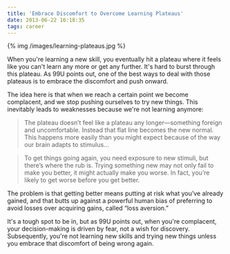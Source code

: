 ```yaml
---
title: 'Embrace Discomfort to Overcome Learning Plateaus' 
date: 2013-06-22 16:18:35
tags: career
---
```


{% img /images/learning-plateaus.jpg %}

When you're learning a new skill, you eventually hit a plateau where it feels like you can't learn any more or get any further. It's hard to burst through this plateau. As 99U points out, one of the best ways to deal with those plateaus is to embrace the discomfort and push onward.

The idea here is that when we reach a certain point we become complacent, and we stop pushing ourselves to try new things. This inevitably leads to weaknesses because we're not learning anymore:

> The plateau doesn’t feel like a plateau any longer—something foreign and uncomfortable. Instead that flat line becomes the new normal. This happens more easily than you might expect because of the way our brain adapts to stimulus...

> To get things going again, you need exposure to new stimuli, but there’s where the rub is. Trying something new may not only fail to make you better, it might actually make you worse. In fact, you’re likely to get worse before you get better.

The problem is that getting better means putting at risk what you’ve already gained, and that butts up against a powerful human bias of preferring to avoid losses over acquiring gains, called “loss aversion.”

It's a tough spot to be in, but as 99U points out, when you're complacent, your decision-making is driven by fear, not a wish for discovery. Subsequently, you're not learning new skills and trying new things unless you embrace that discomfort of being wrong again.
